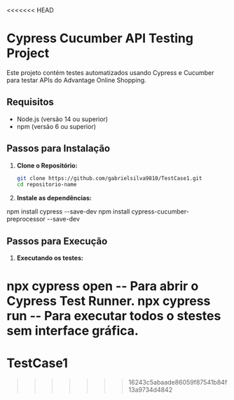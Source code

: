 <<<<<<< HEAD
# Cypress Cucumber API Testing Project

Este projeto contém testes automatizados usando Cypress e Cucumber para testar APIs do Advantage Online Shopping.

## Requisitos

- Node.js (versão 14 ou superior)
- npm (versão 6 ou superior)

## Passos para Instalação

1. **Clone o Repositório:**

   ```sh
   git clone https://github.com/gabrielsilva9810/TestCase1.git
   cd repositorio-name

2. **Instale as dependências:**

  npm install cypress --save-dev
  npm install cypress-cucumber-preprocessor --save-dev

## Passos para Execução

1. **Executando os testes:**

  npx cypress open -- Para abrir o Cypress Test Runner.
  npx cypress run -- Para executar todos o stestes sem interface gráfica.
=======
# TestCase1
>>>>>>> 16243c5abaade86059f87541b84f13a9734d4842
